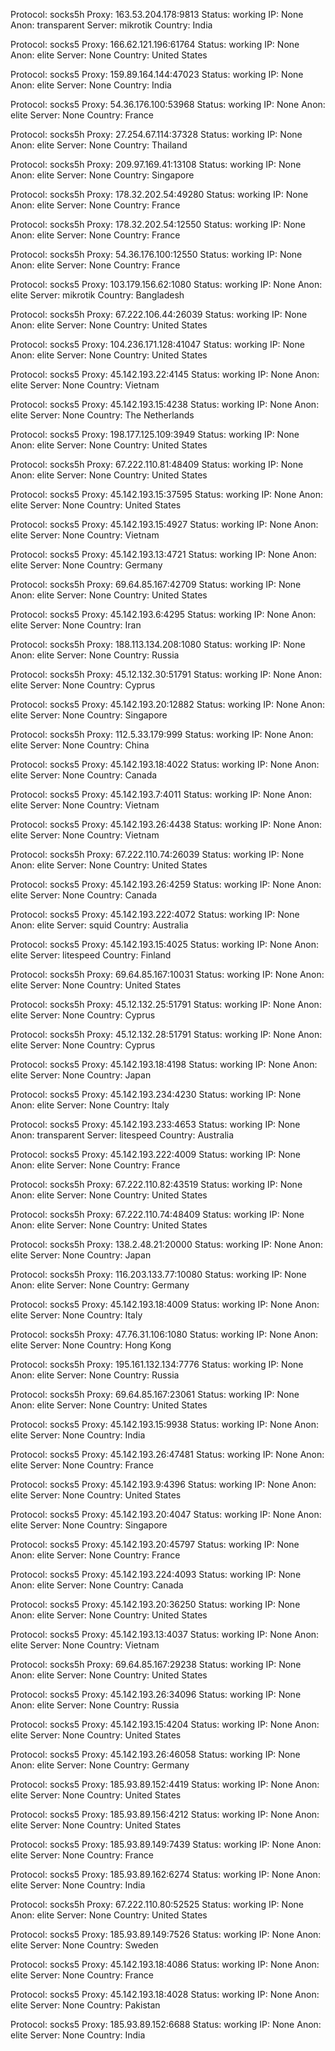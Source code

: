 Protocol: socks5h
Proxy: 163.53.204.178:9813
Status: working
IP: None
Anon: transparent
Server: mikrotik
Country: India

Protocol: socks5
Proxy: 166.62.121.196:61764
Status: working
IP: None
Anon: elite
Server: None
Country: United States

Protocol: socks5
Proxy: 159.89.164.144:47023
Status: working
IP: None
Anon: elite
Server: None
Country: India

Protocol: socks5
Proxy: 54.36.176.100:53968
Status: working
IP: None
Anon: elite
Server: None
Country: France

Protocol: socks5h
Proxy: 27.254.67.114:37328
Status: working
IP: None
Anon: elite
Server: None
Country: Thailand

Protocol: socks5h
Proxy: 209.97.169.41:13108
Status: working
IP: None
Anon: elite
Server: None
Country: Singapore

Protocol: socks5h
Proxy: 178.32.202.54:49280
Status: working
IP: None
Anon: elite
Server: None
Country: France

Protocol: socks5h
Proxy: 178.32.202.54:12550
Status: working
IP: None
Anon: elite
Server: None
Country: France

Protocol: socks5h
Proxy: 54.36.176.100:12550
Status: working
IP: None
Anon: elite
Server: None
Country: France

Protocol: socks5
Proxy: 103.179.156.62:1080
Status: working
IP: None
Anon: elite
Server: mikrotik
Country: Bangladesh

Protocol: socks5h
Proxy: 67.222.106.44:26039
Status: working
IP: None
Anon: elite
Server: None
Country: United States

Protocol: socks5
Proxy: 104.236.171.128:41047
Status: working
IP: None
Anon: elite
Server: None
Country: United States

Protocol: socks5
Proxy: 45.142.193.22:4145
Status: working
IP: None
Anon: elite
Server: None
Country: Vietnam

Protocol: socks5
Proxy: 45.142.193.15:4238
Status: working
IP: None
Anon: elite
Server: None
Country: The Netherlands

Protocol: socks5
Proxy: 198.177.125.109:3949
Status: working
IP: None
Anon: elite
Server: None
Country: United States

Protocol: socks5h
Proxy: 67.222.110.81:48409
Status: working
IP: None
Anon: elite
Server: None
Country: United States

Protocol: socks5
Proxy: 45.142.193.15:37595
Status: working
IP: None
Anon: elite
Server: None
Country: United States

Protocol: socks5
Proxy: 45.142.193.15:4927
Status: working
IP: None
Anon: elite
Server: None
Country: Vietnam

Protocol: socks5
Proxy: 45.142.193.13:4721
Status: working
IP: None
Anon: elite
Server: None
Country: Germany

Protocol: socks5h
Proxy: 69.64.85.167:42709
Status: working
IP: None
Anon: elite
Server: None
Country: United States

Protocol: socks5
Proxy: 45.142.193.6:4295
Status: working
IP: None
Anon: elite
Server: None
Country: Iran

Protocol: socks5h
Proxy: 188.113.134.208:1080
Status: working
IP: None
Anon: elite
Server: None
Country: Russia

Protocol: socks5h
Proxy: 45.12.132.30:51791
Status: working
IP: None
Anon: elite
Server: None
Country: Cyprus

Protocol: socks5
Proxy: 45.142.193.20:12882
Status: working
IP: None
Anon: elite
Server: None
Country: Singapore

Protocol: socks5h
Proxy: 112.5.33.179:999
Status: working
IP: None
Anon: elite
Server: None
Country: China

Protocol: socks5
Proxy: 45.142.193.18:4022
Status: working
IP: None
Anon: elite
Server: None
Country: Canada

Protocol: socks5
Proxy: 45.142.193.7:4011
Status: working
IP: None
Anon: elite
Server: None
Country: Vietnam

Protocol: socks5
Proxy: 45.142.193.26:4438
Status: working
IP: None
Anon: elite
Server: None
Country: Vietnam

Protocol: socks5h
Proxy: 67.222.110.74:26039
Status: working
IP: None
Anon: elite
Server: None
Country: United States

Protocol: socks5
Proxy: 45.142.193.26:4259
Status: working
IP: None
Anon: elite
Server: None
Country: Canada

Protocol: socks5
Proxy: 45.142.193.222:4072
Status: working
IP: None
Anon: elite
Server: squid
Country: Australia

Protocol: socks5
Proxy: 45.142.193.15:4025
Status: working
IP: None
Anon: elite
Server: litespeed
Country: Finland

Protocol: socks5h
Proxy: 69.64.85.167:10031
Status: working
IP: None
Anon: elite
Server: None
Country: United States

Protocol: socks5h
Proxy: 45.12.132.25:51791
Status: working
IP: None
Anon: elite
Server: None
Country: Cyprus

Protocol: socks5h
Proxy: 45.12.132.28:51791
Status: working
IP: None
Anon: elite
Server: None
Country: Cyprus

Protocol: socks5
Proxy: 45.142.193.18:4198
Status: working
IP: None
Anon: elite
Server: None
Country: Japan

Protocol: socks5
Proxy: 45.142.193.234:4230
Status: working
IP: None
Anon: elite
Server: None
Country: Italy

Protocol: socks5
Proxy: 45.142.193.233:4653
Status: working
IP: None
Anon: transparent
Server: litespeed
Country: Australia

Protocol: socks5
Proxy: 45.142.193.222:4009
Status: working
IP: None
Anon: elite
Server: None
Country: France

Protocol: socks5h
Proxy: 67.222.110.82:43519
Status: working
IP: None
Anon: elite
Server: None
Country: United States

Protocol: socks5h
Proxy: 67.222.110.74:48409
Status: working
IP: None
Anon: elite
Server: None
Country: United States

Protocol: socks5h
Proxy: 138.2.48.21:20000
Status: working
IP: None
Anon: elite
Server: None
Country: Japan

Protocol: socks5h
Proxy: 116.203.133.77:10080
Status: working
IP: None
Anon: elite
Server: None
Country: Germany

Protocol: socks5
Proxy: 45.142.193.18:4009
Status: working
IP: None
Anon: elite
Server: None
Country: Italy

Protocol: socks5h
Proxy: 47.76.31.106:1080
Status: working
IP: None
Anon: elite
Server: None
Country: Hong Kong

Protocol: socks5h
Proxy: 195.161.132.134:7776
Status: working
IP: None
Anon: elite
Server: None
Country: Russia

Protocol: socks5h
Proxy: 69.64.85.167:23061
Status: working
IP: None
Anon: elite
Server: None
Country: United States

Protocol: socks5
Proxy: 45.142.193.15:9938
Status: working
IP: None
Anon: elite
Server: None
Country: India

Protocol: socks5
Proxy: 45.142.193.26:47481
Status: working
IP: None
Anon: elite
Server: None
Country: France

Protocol: socks5
Proxy: 45.142.193.9:4396
Status: working
IP: None
Anon: elite
Server: None
Country: United States

Protocol: socks5
Proxy: 45.142.193.20:4047
Status: working
IP: None
Anon: elite
Server: None
Country: Singapore

Protocol: socks5
Proxy: 45.142.193.20:45797
Status: working
IP: None
Anon: elite
Server: None
Country: France

Protocol: socks5
Proxy: 45.142.193.224:4093
Status: working
IP: None
Anon: elite
Server: None
Country: Canada

Protocol: socks5
Proxy: 45.142.193.20:36250
Status: working
IP: None
Anon: elite
Server: None
Country: United States

Protocol: socks5
Proxy: 45.142.193.13:4037
Status: working
IP: None
Anon: elite
Server: None
Country: Vietnam

Protocol: socks5h
Proxy: 69.64.85.167:29238
Status: working
IP: None
Anon: elite
Server: None
Country: United States

Protocol: socks5
Proxy: 45.142.193.26:34096
Status: working
IP: None
Anon: elite
Server: None
Country: Russia

Protocol: socks5
Proxy: 45.142.193.15:4204
Status: working
IP: None
Anon: elite
Server: None
Country: United States

Protocol: socks5
Proxy: 45.142.193.26:46058
Status: working
IP: None
Anon: elite
Server: None
Country: Germany

Protocol: socks5
Proxy: 185.93.89.152:4419
Status: working
IP: None
Anon: elite
Server: None
Country: United States

Protocol: socks5
Proxy: 185.93.89.156:4212
Status: working
IP: None
Anon: elite
Server: None
Country: United States

Protocol: socks5
Proxy: 185.93.89.149:7439
Status: working
IP: None
Anon: elite
Server: None
Country: France

Protocol: socks5
Proxy: 185.93.89.162:6274
Status: working
IP: None
Anon: elite
Server: None
Country: India

Protocol: socks5h
Proxy: 67.222.110.80:52525
Status: working
IP: None
Anon: elite
Server: None
Country: United States

Protocol: socks5
Proxy: 185.93.89.149:7526
Status: working
IP: None
Anon: elite
Server: None
Country: Sweden

Protocol: socks5
Proxy: 45.142.193.18:4086
Status: working
IP: None
Anon: elite
Server: None
Country: France

Protocol: socks5
Proxy: 45.142.193.18:4028
Status: working
IP: None
Anon: elite
Server: None
Country: Pakistan

Protocol: socks5
Proxy: 185.93.89.152:6688
Status: working
IP: None
Anon: elite
Server: None
Country: India

